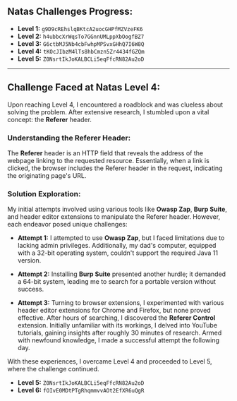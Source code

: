 ## Natas Challenges Progress:

- **Level 1:** `g9D9cREhslqBKtcA2uocGHPfMZVzeFK6`
- **Level 2:** `h4ubbcXrWqsTo7GGnnUMLppXbOogfBZ7`
- **Level 3:** `G6ctbMJ5Nb4cbFwhpMPSvxGHhQ7I6W8Q`
- **Level 4:** `tKOcJIbzM4lTs8hbCmzn5Zr4434fGZQm`
- **Level 5:** `Z0NsrtIkJoKALBCLi5eqFfcRN82Au2oD`

---

## Challenge Faced at Natas Level 4:

Upon reaching Level 4, I encountered a roadblock and was clueless about solving the problem. After extensive research, I stumbled upon a vital concept: the **Referer** header.

### Understanding the Referer Header:

The **Referer** header is an HTTP field that reveals the address of the webpage linking to the requested resource. Essentially, when a link is clicked, the browser includes the Referer header in the request, indicating the originating page's URL.

### Solution Exploration:

My initial attempts involved using various tools like **Owasp Zap**, **Burp Suite**, and header editor extensions to manipulate the Referer header. However, each endeavor posed unique challenges:

- **Attempt 1:** I attempted to use **Owasp Zap**, but I faced limitations due to lacking admin privileges. Additionally, my dad's computer, equipped with a 32-bit operating system, couldn't support the required Java 11 version.

- **Attempt 2:** Installing **Burp Suite** presented another hurdle; it demanded a 64-bit system, leading me to search for a portable version without success.

- **Attempt 3:** Turning to browser extensions, I experimented with various header editor extensions for Chrome and Firefox, but none proved effective. After hours of searching, I discovered the **Referer Control** extension. Initially unfamiliar with its workings, I delved into YouTube tutorials, gaining insights after roughly 30 minutes of research. Armed with newfound knowledge, I made a successful attempt the following day.

With these experiences, I overcame Level 4 and proceeded to Level 5, where the challenge continued.

- **Level 5:** `Z0NsrtIkJoKALBCLi5eqFfcRN82Au2oD`
- **Level 6:** `fOIvE0MDtPTgRhqmmvvAOt2EfXR6uQgR`
